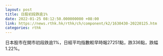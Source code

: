 ```yaml
---
layout: post
title: 日股初段跌逾1%
date: 2022-01-25 08:12:50.000000000 +08:00
link: https://news.rthk.hk/rthk/ch/component/k2/1630430-20220125.htm
categories: rthk
---
```


日本股市在開市初段跌逾1%，日經平均指數較早時報27251點，跌336點，跌幅1.22%。
